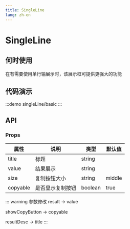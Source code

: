 ```yaml
---
title: SingleLine
lang: zh-en
---
```

# SingleLine

## 何时使用

在有需要使用单行输展示时，该展示框可提供更强大的功能

## 代码演示

:::demo
singleLine/basic
:::

## API

### Props

| 属性     | 说明             | 类型    | 默认值 |
| -------- | ---------------- | ------- | ------ |
| title    | 标题             | string  |        |
| value    | 结果展示         | string  |        |
| size     | 复制按钮大小     | string  | middle |
| copyable | 是否显示复制按钮 | boolean | true   |

::: warning 参数修改
result -> value

showCopyButton -> copyable

resultDesc -> title
:::
